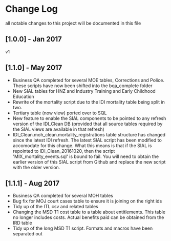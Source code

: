 # Change Log

all notable changes to this project will be documented in this file

## [1.0.0] - Jan 2017

v1

## [1.1.0] - May 2017
* Business QA completed for several MOE tables, Corrections and Police. These scripts have now been shifted into the bqa_complete folder
* New SIAL tables for HNZ and Industry Training and Early Childhood Education
* Rewrite of the mortality script due to the IDI mortality table being split in two.
* Tertiary table (now view) ported over to SQL
* New feature to enable the SIAL components to be pointed to any refresh version of the IDI_Clean DB (provided that all source tables required by the SIAL views are available in that refresh)
* IDI_Clean.moh_clean.mortality_registrations table structure has changed since the latest IDI refresh. The latest SIAL script has been modified to accomodate for this change. What this means is that if the SIAL is repointed to IDI_Clean_20161020, then the script 'MIX_mortality_events.sql' is bound to fail. You will need to obtain the earlier version of this SIAL script from Github and replace the new script with the older version.

## [1.1.1] - Aug 2017
* Business QA completed for several MOH tables
* Bug fix for MOJ court cases table to ensure it is joining on the right ids
* Tidy up of the ITL csv and related tables
* Changing the MSD T1 cost table to a table about entitlements. This table no longer includes costs. Actual benefits paid can be obtained from the IRD table
* Tidy up of the long MSD T1 script. Formats and macros have been separated out

